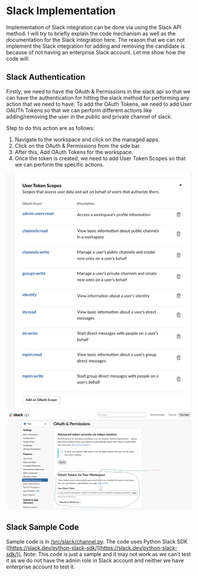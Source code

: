# Slack Implementation

Implementation of Slack integration can be done via using the Slack API method. I will try to briefly explain the code mechanism as well as the documentation for the Slack integration here. The reason that we can not implement the Slack integration for adding and removing the candidate is because of not having an enterprise Slack account. Let me show how the code will:

## Slack Authentication

Firstly, we need to have the OAuth & Permissions in the slack api so that we can have the authentication for hitting the slack method for performing any action that we need to have. To add the OAuth Tokens, we need to add User OAUTh Tokens so that we can perform different actions like adding/removing the user in the public and private channel of slack.

Step to do this action are as follows:

1. Navigate to the workspace and click on the managed apps.
2. Click on the OAuth & Permissions from the side bar.
3. After this, Add OAuth Tokens for the workspace.
4. Once the token is created, we need to add User Token Scopes so that we can perform the specific actions.

![User Token Scopes](/docs/images/UserAuth_Scope.png)
![User Token](/docs/images/UserAuth.png)

## Slack Sample Code

Sample code is in [/src/slack/channel.py](../src/slackbot/channel.py). The code uses Python Slack SDK ([https://slack.dev/python-slack-sdk/](https://slack.dev/python-slack-sdk/)).
Note: This code is just a sample and it may not work as we can't test it as we do not have the admin role in Slack account and neither we have enterprise account to test it.
